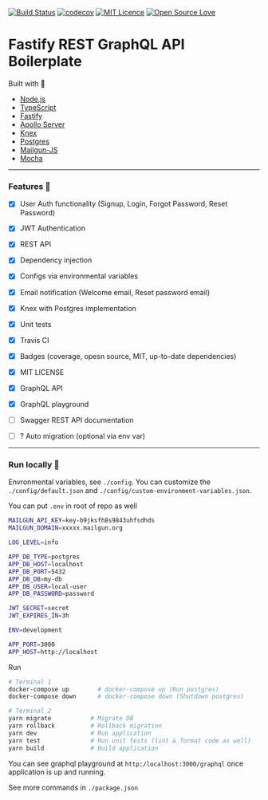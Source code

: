 [![Build Status](https://travis-ci.org/yhagio/fastify-rest-graphql-api.svg?branch=master)](https://travis-ci.org/yhagio/fastify-rest-graphql-api.svg?branch=master)
[![codecov](https://codecov.io/gh/yhagio/fastify-rest-graphql-api/branch/master/graph/badge.svg)](https://codecov.io/gh/yhagio/fastify-rest-graphql-api)
[![MIT Licence](https://badges.frapsoft.com/os/mit/mit.png?v=103)](https://opensource.org/licenses/mit-license.php)
[![Open Source Love](https://badges.frapsoft.com/os/v1/open-source.svg?v=103)](https://github.com/ellerbrock/open-source-badges/)

# Fastify REST GraphQL API Boilerplate

Built with 💖

- [Node.js](https://nodejs.org/en/)
- [TypeScript](https://www.typescriptlang.org/)
- [Fastify](https://www.fastify.io/)
- [Apollo Server](https://github.com/apollographql/apollo-server)
- [Knex](https://knexjs.org/)
- [Postgres](https://www.postgresql.org/)
- [Mailgun-JS](https://github.com/mailgun/mailgun-js)
- [Mocha](https://mochajs.org/)

---

### Features 🎁

- [x] User Auth functionality (Signup, Login, Forgot Password, Reset Password)
- [x] JWT Authentication
- [x] REST API
- [x] Dependency injection
- [x] Configs via environmental variables
- [x] Email notification (Welcome email, Reset password email)
- [x] Knex with Postgres implementation
- [x] Unit tests
- [x] Travis CI
- [x] Badges (coverage, opesn source, MIT, up-to-date dependencies)
- [x] MIT LICENSE
- [x] GraphQL API
- [x] GraphQL playground
- [ ] Swagger REST API documentation
- [ ] ? Auto migration (optional via env var)


---

### Run locally 🚙

Envronmental variables, see `./config`.
You can customize the `./config/default.json` and `./config/custom-environment-variables.json`.

You can put `.env` in root of repo as well
```sh
MAILGUN_API_KEY=key-b9jksfh8s9843uhfsdhds
MAILGUN_DOMAIN=xxxxx.mailgun.org

LOG_LEVEL=info

APP_DB_TYPE=postgres
APP_DB_HOST=localhost
APP_DB_PORT=5432
APP_DB_DB=my-db
APP_DB_USER=local-user
APP_DB_PASSWORD=password

JWT_SECRET=secret
JWT_EXPIRES_IN=3h

ENV=development

APP_PORT=3000
APP_HOST=http://localhost
```

Run
```sh
# Terminal 1
docker-compose up        # docker-compose up (Run postgres)
docker-compose down      # docker-compose down (Shutdown postgres)

# Terminal 2
yarn migrate           # Migrate DB
yarn rollback          # Rollback migration
yarn dev               # Run application
yarn test              # Run unit tests (lint & format code as well)
yarn build             # Build application
```

You can see graphql playground at `http:/localhost:3000/graphql` once application is up and running.

See more commands in `./package.json`
